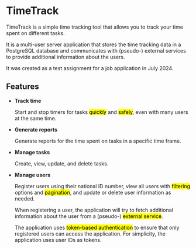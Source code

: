 # TimeTrack

TimeTrack is a simple time tracking tool that allows you to track your time spent on different tasks.

It is a multi-user server application that stores the time tracking data in a PostgreSQL database and communicates with
(pseudo-) external services to provide additional information about the users.

It was created as a test assignment for a job application in July 2024.

## Features

- **Track time**

  Start and stop timers for tasks <mark>quickly</mark> and <mark>safely</mark>, even with many users at the same time.

- **Generate reports**

  Generate reports for the time spent on tasks in a specific time frame.

- **Manage tasks**

  Create, view, update, and delete tasks.

- **Manage users**

  Register users using their national ID number, view all users with <mark>filtering</mark> options and
  <mark>pagination</mark>, and update or delete user information as needed.

  When registering a user, the application will try to fetch additional information about the user from a (pseudo-)
  <mark>external service</mark>.

  The application uses <mark>token-based authentication</mark> to ensure that only registered users can access the
  application. For simplicity, the application uses user IDs as tokens.
